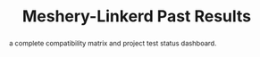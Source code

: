 ---
layout: past-results-layout
title: Meshery-Linkerd Past Results
permalink: installation/compatibility-matrix/meshery-linkerd-past-results
abstract: a complete compatibility matrix and project test status dashboard.
language: en
display-title: "false"
list: exclude
type: "project"
service-mesh: "meshery-linkerd"
subheading: Meshery-Linkerd
---